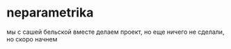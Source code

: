 # neparametrika
мы с сашей бельской вместе делаем проект, но еще ничего не сделали, но скоро начнем
